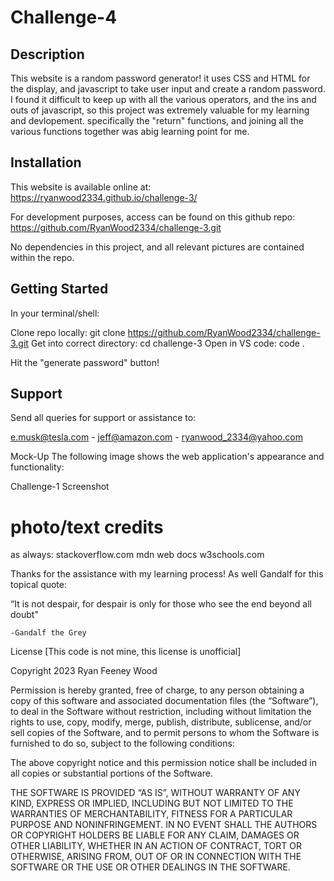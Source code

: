 # Challenge-4

## Description
This website is a random password generator! it uses CSS and HTML for the display, and javascript to take user input and create a random password. I found it difficult to keep up with all the various operators, and the ins and outs of javascript, so this project was extremely valuable for my learning and devlopement.
specifically the "return" functions, and joining all the various functions together was abig learning point for me.

## Installation
This website is available online at: https://ryanwood2334.github.io/challenge-3/

For development purposes, access can be found on this github repo: https://github.com/RyanWood2334/challenge-3.git

No dependencies in this project, and all relevant pictures are contained within the repo.

## Getting Started
In your terminal/shell:

Clone repo locally: git clone https://github.com/RyanWood2334/challenge-3.git
Get into correct directory: cd challenge-3
Open in VS code: code .

Hit the "generate password" button!


## Support
Send all queries for support or assistance to:

e.musk@tesla.com - jeff@amazon.com - ryanwood_2334@yahoo.com

Mock-Up
The following image shows the web application's appearance and functionality:

Challenge-1 Screenshot

# photo/text credits
as always:
 stackoverflow.com
mdn web docs
w3schools.com 

Thanks for the assistance with my learning process! As well Gandalf for this topical quote:


“It is not despair, for despair is only for those who see the end beyond all doubt" 

    -Gandalf the Grey



License
[This code is not mine, this license is unofficial]

Copyright 2023 Ryan Feeney Wood

Permission is hereby granted, free of charge, to any person obtaining a copy of this software and associated documentation files (the “Software”), to deal in the Software without restriction, including without limitation the rights to use, copy, modify, merge, publish, distribute, sublicense, and/or sell copies of the Software, and to permit persons to whom the Software is furnished to do so, subject to the following conditions:

The above copyright notice and this permission notice shall be included in all copies or substantial portions of the Software.

THE SOFTWARE IS PROVIDED “AS IS”, WITHOUT WARRANTY OF ANY KIND, EXPRESS OR IMPLIED, INCLUDING BUT NOT LIMITED TO THE WARRANTIES OF MERCHANTABILITY, FITNESS FOR A PARTICULAR PURPOSE AND NONINFRINGEMENT. IN NO EVENT SHALL THE AUTHORS OR COPYRIGHT HOLDERS BE LIABLE FOR ANY CLAIM, DAMAGES OR OTHER LIABILITY, WHETHER IN AN ACTION OF CONTRACT, TORT OR OTHERWISE, ARISING FROM, OUT OF OR IN CONNECTION WITH THE SOFTWARE OR THE USE OR OTHER DEALINGS IN THE SOFTWARE.




















